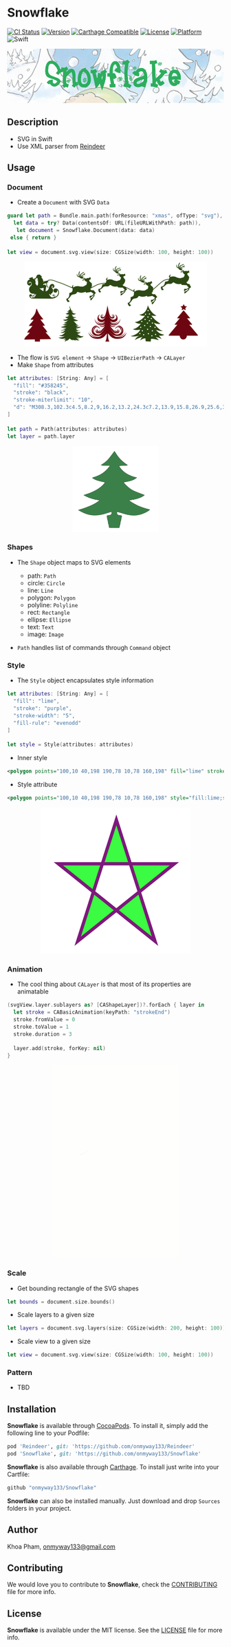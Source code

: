 # Snowflake

[![CI Status](http://img.shields.io/travis/onmyway133/Snowflake.svg?style=flat)](https://travis-ci.org/onmyway133/Snowflake)
[![Version](https://img.shields.io/cocoapods/v/Snowflake.svg?style=flat)](http://cocoadocs.org/docsets/Snowflake)
[![Carthage Compatible](https://img.shields.io/badge/Carthage-compatible-4BC51D.svg?style=flat)](https://github.com/Carthage/Carthage)
[![License](https://img.shields.io/cocoapods/l/Snowflake.svg?style=flat)](http://cocoadocs.org/docsets/Snowflake)
[![Platform](https://img.shields.io/cocoapods/p/Snowflake.svg?style=flat)](http://cocoadocs.org/docsets/Snowflake)
![Swift](https://img.shields.io/badge/%20in-swift%203.0-orange.svg)

![](Screenshots/Banner.png)

## Description

- SVG in Swift
- Use XML parser from [Reindeer](https://github.com/onmyway133/Reindeer)

## Usage

### Document

- Create a `Document` with SVG `Data`

```swift
guard let path = Bundle.main.path(forResource: "xmas", ofType: "svg"),
  let data = try? Data(contentsOf: URL(fileURLWithPath: path)),
   let document = Snowflake.Document(data: data)
 else { return }

let view = document.svg.view(size: CGSize(width: 100, height: 100))
```

<div align = "center">
<img src="Screenshots/xmas.png" width="425" height="197" />
<br>
</div>

- The flow is `SVG element` -> `Shape` -> `UIBezierPath` -> `CALayer`
- Make `Shape` from attributes

```swift
let attributes: [String: Any] = [
  "fill": "#358245",
  "stroke": "black",
  "stroke-miterlimit": "10",
  "d": "M308.3,102.3c4.5,8.2,9,16.2,13.2,24.3c7.2,13.9,15.8,26.9,25.6,39c10.1,12.4,21.5,23.6,33.6,34.1c2.5,2.1,5.2,3.9,8.1,6c-5.1,3.5-11.2,3.8-17,4.2c-11.9,0.9-23.7,1.5-36.4,2.3c22.7,46.7,59.7,74.6,109.7,88.1c-4.2,3.8-7.7,7.4-11.7,10.4c-11.3,8.6-24.4,13.7-38,17.4c-10.1,2.8-20.3,5-31.3,7.7c3.2,5,5.8,10.2,9.5,14.7c6.9,8.5,14.1,16.9,21.7,24.7c12.5,12.9,27.3,23,43.2,31c17.5,8.8,35.5,16.7,53.8,25.2c-3.4,3.1-6.9,7.1-11.2,10.1c-17,12.1-36.1,19.4-56.4,23.8c-8.7,1.9-17.3,3.7-27.5,5.8c5,4.7,9,9.2,13.7,12.6c13.2,9.4,26.4,19,40.4,27.1c11.8,6.9,24.6,12.1,37.3,17.4c10.4,4.3,21.1,7.7,31.7,11.5c1.1,0.4,2.3,0.5,4.4,0.9c-2.1,2.6-3.5,5.3-5.7,7c-6.7,5.3-13.2,10.8-20.5,15.1c-14.8,8.7-30.5,15.6-47.5,19.2c-17.8,3.8-35.6,3.1-53.3-0.8c-18.1-3.9-35.4-10.3-52.6-16.8c-5.7-2.2-11.7-3.7-17.5-5.8c-2.8-1-3.9,0.1-4.2,2.7c-1.1,11.3,2.7,22.1,15.6,22.4c2,0.1,3.9,0.6,5.9,0.7c6,0.3,8.7,3.1,7.7,9.1c-2,12.5-4.4,25-6.6,37.6c-2.6,14.6-5.1,29.2-7.6,43.8c-0.3,2-1.1,2.9-3.3,2.9c-17.2-0.1-34.4,0-51.6-0.1c-2.2,0-4.4-0.5-7-0.7c-1.2-6.4-2.4-12.8-3.5-19.2c-3.5-20.7-7-41.3-10.5-62c-1.8-10.5-1-9.6,8.8-11.5c4.4-0.8,9.1-1.5,13.1-3.5c5.8-2.9,8.8-15.1,6.1-21.1c-1-2.3-2.4-1.9-4.1-1.3c-10.5,3.9-21.1,7.8-31.6,11.8c-20.4,7.7-41.2,12.9-63.3,13.6c-26.3,0.8-49.9-6.4-72.4-18.8c-11.1-6.2-21.7-13.3-32.3-20.6c47.5-18,93.7-37,131.4-73.8c-35.8-5.2-68-17.1-97.8-38.3c5.2-2.4,9.3-4.5,13.6-6.1c26.2-9.7,50.5-23,72.6-40c17.5-13.4,32.1-29.6,43.7-48.5c0.3-0.4,0.4-0.9,0.6-1.5c-13.9-4-27.8-7.4-41.3-12.1c-13.5-4.7-26.3-11-37.1-22.2c4.8-2.1,9.1-4.3,13.5-6c19.2-7.5,36.9-17.5,52.4-31.2c15.1-13.4,27.5-29.1,38.1-46.2c0.7-1.1,1.3-2.3,1.9-3.5c0.5-1.2,1-2.4,1.5-3.9c-17.9-2.9-36.2,1.7-54.4-4.8c18.9-13.7,34.9-28.9,47.3-47.3C285.1,140.7,296.2,121.7,308.3,102.3z"
]

let path = Path(attributes: attributes)
let layer = path.layer
```

<div align = "center">
<img src="Screenshots/tree.png" height="200" width="200" />
<br>
</div>

### Shapes

- The `Shape` object maps to SVG elements
	- path: `Path`
	- circle: `Circle`
	- line: `Line`
	- polygon: `Polygon`
	- polyline: `Polyline`
	- rect: `Rectangle`
	- ellipse: `Ellipse`
	- text: `Text`
	- image: `Image`

- `Path` handles list of commands through `Command` object

### Style

- The `Style` object encapsulates style information

```swift
let attributes: [String: Any] = [
  "fill": "lime",
  "stroke": "purple",
  "stroke-width": "5",
  "fill-rule": "evenodd"
]

let style = Style(attributes: attributes)
```

- Inner style

```xml
<polygon points="100,10 40,198 190,78 10,78 160,198" fill="lime" stroke="purple" stroke-width="5" fill-rule="evenodd" />
```

- Style attribute

```xml
<polygon points="100,10 40,198 190,78 10,78 160,198" style="fill:lime;stroke:purple;stroke-width:5;fill-rule:evenodd;" />
```

<div align = "center">
<img src="Screenshots/style.png" />
<br>
</div>

### Animation

- The cool thing about `CALayer` is that most of its properties are animatable

```swift
(svgView.layer.sublayers as? [CAShapeLayer])?.forEach { layer in
  let stroke = CABasicAnimation(keyPath: "strokeEnd")
  stroke.fromValue = 0
  stroke.toValue = 1
  stroke.duration = 3

  layer.add(stroke, forKey: nil)
}
```

<div align = "center">
<img src="Screenshots/animation.gif" />
<br>
</div>

### Scale

- Get bounding rectangle of the SVG shapes

```swift
let bounds = document.size.bounds()
```

- Scale layers to a given size

```swift
let layers = document.svg.layers(size: CGSize(width: 200, height: 100))
```

- Scale view to a given size

```swift
let view = document.svg.view(size: CGSize(width: 100, height: 100))
```

### Pattern

- TBD

## Installation

**Snowflake** is available through [CocoaPods](http://cocoapods.org). To install
it, simply add the following line to your Podfile:

```ruby
pod 'Reindeer', git: 'https://github.com/onmyway133/Reindeer'
pod 'Snowflake', git: 'https://github.com/onmyway133/Snowflake'
```

**Snowflake** is also available through [Carthage](https://github.com/Carthage/Carthage).
To install just write into your Cartfile:

```ruby
github "onmyway133/Snowflake"
```

**Snowflake** can also be installed manually. Just download and drop `Sources` folders in your project.

## Author

Khoa Pham, onmyway133@gmail.com

## Contributing

We would love you to contribute to **Snowflake**, check the [CONTRIBUTING](https://github.com/onmyway133/Snowflake/blob/master/CONTRIBUTING.md) file for more info.

## License

**Snowflake** is available under the MIT license. See the [LICENSE](https://github.com/onmyway133/Snowflake/blob/master/LICENSE.md) file for more info.

